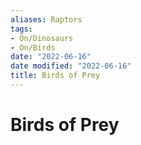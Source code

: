 ```yaml
---
aliases: Raptors
tags:
- On/Dinosaurs
- On/Birds
date: "2022-06-16"
date modified: "2022-06-16"
title: Birds of Prey
---
```


# Birds of Prey
